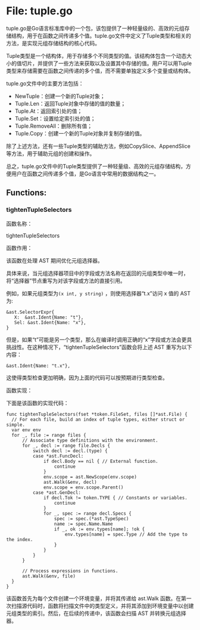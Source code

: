 # File: tuple.go

tuple.go是Go语言标准库中的一个包，该包提供了一种轻量级的、高效的元组存储结构，用于在函数之间传递多个值。tuple.go文件中定义了Tuple类型和相关的方法，是实现元组存储结构的核心代码。

Tuple类型是一个结构体，用于存储多个不同类型的值。该结构体包含一个动态大小的值切片，并提供了一些方法来获取以及设置其中存储的值。用户可以用Tuple类型来存储需要在函数之间传递的多个值，而不需要单独定义多个变量或结构体。

tuple.go文件中的主要方法包括：

- NewTuple：创建一个新的Tuple对象；
- Tuple.Len：返回Tuple对象中存储的值的数量；
- Tuple.At：返回索引处的值；
- Tuple.Set：设置给定索引处的值；
- Tuple.RemoveAll：删除所有值；
- Tuple.Copy：创建一个新的Tuple对象并复制存储的值。

除了上述方法，还有一些Tuple类型的辅助方法，例如CopySlice、AppendSlice等方法，用于辅助元组的创建和操作。

总之，tuple.go文件中的Tuple类型提供了一种轻量级、高效的元组存储结构，方便用户在函数之间传递多个值，是Go语言中常用的数据结构之一。

## Functions:

### tightenTupleSelectors

函数名称：

tightenTupleSelectors

函数作用：

该函数在处理 AST 期间优化元组选择器。

具体来说，当元组选择器项目中的字段或方法名称在返回的元组类型中唯一时，将“选择器”节点重写为对该字段或方法的直接引用。

例如，如果元组类型为`(x int, y string)` ，则使用选择器“t.x”访问 x 值的 AST 为:

```
&ast.SelectorExpr{
   X:  &ast.Ident{Name: "t"},
   Sel: &ast.Ident{Name: "x"},
}
```

但是，如果“t”可能是另一个类型，那么在编译时调用正确的“x”字段或方法会更具挑战性。在这种情况下，“tightenTupleSelectors”函数会将上述 AST 重写为以下内容：

```
&ast.Ident{Name: "t.x"},
```

这使得类型检查更加明确，因为上面的代码可以按预期进行类型检查。

函数实现：

下面是该函数的实现代码：

```
func tightenTupleSelectors(fset *token.FileSet, files []*ast.File) {
  // For each file, build an index of tuple types, either struct or simple.
  var env env
  for _, file := range files {
      // Associate type definitions with the environment.
      for _, decl := range file.Decls {
          switch decl := decl.(type) {
          case *ast.FuncDecl:
              if decl.Body == nil { // External function.
                  continue
              }
              env.scope = ast.NewScope(env.scope)
              ast.Walk(&env, decl)
              env.scope = env.scope.Parent()
          case *ast.GenDecl:
              if decl.Tok != token.TYPE { // Constants or variables.
                  continue
              }
              for _, spec := range decl.Specs {
                  spec := spec.(*ast.TypeSpec)
                  name := spec.Name.Name
                  if _, ok := env.types[name]; !ok {
                      env.types[name] = spec.Type // Add the type to the index.
                  }
              }
          }
      }

      // Process expressions in functions.
      ast.Walk(&env, file)
  }
}
```

该函数首先为每个文件创建一个环境变量，并将其传递给 ast.Walk 函数。在第一次扫描源代码时，函数将扫描文件中的类型定义，并将其添加到环境变量中以创建元组类型的索引。然后，在后续的传递中，该函数会扫描 AST 并转换元组选择器。



